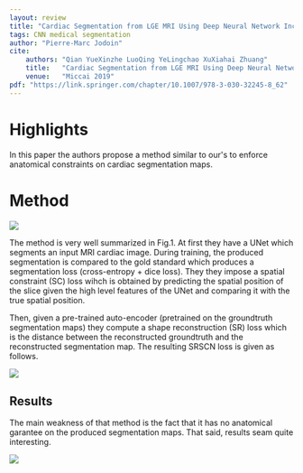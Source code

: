 ```yaml
---
layout: review
title: "Cardiac Segmentation from LGE MRI Using Deep Neural Network Incorporating Shape and Spatial Priors"
tags: CNN medical segmentation
author: "Pierre-Marc Jodoin"
cite:
    authors: "Qian YueXinzhe LuoQing YeLingchao XuXiahai Zhuang"
    title:   "Cardiac Segmentation from LGE MRI Using Deep Neural Network Incorporating Shape and Spatial Priors"
    venue:   "Miccai 2019"
pdf: "https://link.springer.com/chapter/10.1007/978-3-030-32245-8_62"
---
```



# Highlights

In this paper the authors propose a method similar to our's to enforce anatomical constraints on cardiac segmentation maps. 


# Method

![](/article/images/SRSCN/sc1.png)

The method is very well summarized in Fig.1.  At first they have a UNet which segments an input MRI cardiac image.  During training, the produced segmentation is compared to the gold standard which produces a segmentation loss (cross-entropy + dice loss).  They they impose a spatial constraint (SC) loss wihch is obtained by predicting the spatial position of the slice given the high level features of the UNet and comparing it with the true spatial position.   

Then, given a pre-trained auto-encoder (pretrained on the groundtruth segmentation maps) they compute a shape reconstruction (SR) loss which is the distance between the reconstructed groundtruth and the reconstructed segmentation map.  The resulting SRSCN loss is given as follows.

![](/article/images/SRSCN/sc2.png)


## Results

The main weakness of that method is the fact that it has no anatomical garantee on the produced segmentation maps.  That said, results seam quite interesting.

![](/article/images/SRSCN/sci3.png)

